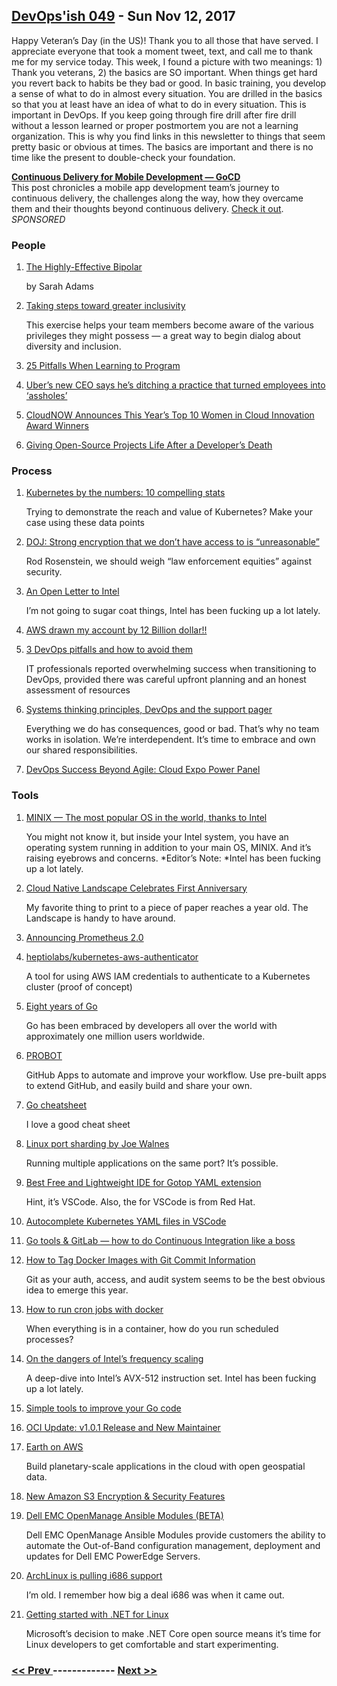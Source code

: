 ## [DevOps'ish 049](https://devopsish.com/049) - Sun Nov 12, 2017

Happy Veteran’s Day (in the US)! Thank you to all those that have served. I appreciate everyone that took a moment tweet, text, and call me to thank me for my service today. This week, I found a picture with two meanings: 1) Thank you veterans, 2) the basics are SO important. When things get hard you revert back to habits be they bad or good. In basic training, you develop a sense of what to do in almost every situation. You are drilled in the basics so that you at least have an idea of what to do in every situation. This is important in DevOps. If you keep going through fire drill after fire drill without a lesson learned or proper postmortem you are not a learning organization. This is why you find links in this newsletter to things that seem pretty basic or obvious at times. The basics are important and there is no time like the present to double-check your foundation.

<a href="https://www.gocd.org/2017/10/31/mobile-app-continuous-delivery-gocd/?utm_campaign=cd_mobile_dev&amp;utm_medium=email&amp;utm_source=devopsish_newsletter&amp;utm_content=cd_mobile_dev&amp;utm_term="><strong>Continuous Delivery for Mobile Development — GoCD</strong></a><br/>This post chronicles a mobile app development team’s journey to continuous delivery, the challenges along the way, how they overcame them and their thoughts beyond continuous delivery. <a href="https://www.gocd.org/2017/10/31/mobile-app-continuous-delivery-gocd/?utm_campaign=cd_mobile_dev&amp;utm_medium=email&amp;utm_source=devopsish_newsletter&amp;utm_content=cd_mobile_dev&amp;utm_term=">Check it out</a>. <em>SPONSORED</em>

### People

1. [The Highly-Effective Bipolar](https://medium.com/invisible-illness/the-highly-effective-bipolar-922ed3b8665)

    by Sarah Adams
1. [Taking steps toward greater inclusivity](https://opensource.com/open-organization/17/11/privilege-walk-exercise)

     This exercise helps your team members become aware of the various privileges they might possess — a great way to begin dialog about diversity and inclusion.
1. [25 Pitfalls When Learning to Program](http://programmingzen.com/pitfalls-when-learning-to-program/)

    
1. [Uber’s new CEO says he’s ditching a practice that turned employees into ‘assholes’](https://www.linkedin.com/pulse/ubers-new-cultural-norms-dara-khosrowshahi/)

    
1. [CloudNOW Announces This Year’s Top 10 Women in Cloud Innovation Award Winners](https://cloud-now.org/cloudnow-announces-2017-top-10-women-in-cloud-innovation-award-winners/)

    
1. [Giving Open-Source Projects Life After a Developer’s Death](https://www.wired.com/story/giving-open-source-projects-life-after-a-developers-death/)

    
### Process

1. [Kubernetes by the numbers: 10 compelling stats](https://enterprisersproject.com/article/2017/11/kubernetes-numbers-10-compelling-stats)

     Trying to demonstrate the reach and value of Kubernetes? Make your case using these data points
1. [DOJ: Strong encryption that we don’t have access to is “unreasonable”](https://arstechnica.com/tech-policy/2017/11/doj-strong-encryption-that-we-dont-have-access-to-is-unreasonable/)

     Rod Rosenstein, we should weigh “law enforcement equities” against security.
1. [An Open Letter to Intel](http://www.cs.vu.nl/~ast/intel/)

     I’m not going to sugar coat things, Intel has been fucking up a lot lately.
1. [AWS drawn my account by 12 Billion dollar!!](https://www.reddit.com/r/aws/comments/7bbbqj/aws_drawn_my_account_by_12_billion_dollar/)

    
1. [3 DevOps pitfalls and how to avoid them](http://www.information-age.com/3-devops-pitfalls-avoid-123469369/)

     IT professionals reported overwhelming success when transitioning to DevOps, provided there was careful upfront planning and an honest assessment of resources
1. [Systems thinking principles, DevOps and the support pager](http://devopsagenda.techtarget.com/opinion/Systems-thinking-principles-DevOps-and-the-support-pager)

     Everything we do has consequences, good or bad. That’s why no team works in isolation. We’re interdependent. It’s time to embrace and own our shared responsibilities.
1. [DevOps Success Beyond Agile: Cloud Expo Power Panel](https://www.forbes.com/sites/jasonbloomberg/2017/11/04/devops-success-beyond-agile-cloud-expo-power-panel/#a502547402a8)

    
### Tools

1. [MINIX — The most popular OS in the world, thanks to Intel](https://www.networkworld.com/article/3236064/servers/minix-the-most-popular-os-in-the-world-thanks-to-intel.html)

     You might not know it, but inside your Intel system, you have an operating system running in addition to your main OS, MINIX. And it’s raising eyebrows and concerns. *Editor’s Note: *Intel has been fucking up a lot lately.
1. [Cloud Native Landscape Celebrates First Anniversary](https://medium.com/memory-leak/cloud-native-landscape-celebrates-first-anniversary-69a4eb829505)

     My favorite thing to print to a piece of paper reaches a year old. The Landscape is handy to have around.
1. [Announcing Prometheus 2.0](https://prometheus.io/blog/2017/11/08/announcing-prometheus-2-0/)

    
1. [heptiolabs/kubernetes-aws-authenticator](https://github.com/heptiolabs/kubernetes-aws-authenticator)

     A tool for using AWS IAM credentials to authenticate to a Kubernetes cluster (proof of concept)
1. [Eight years of Go](https://blog.golang.org/8years)

     Go has been embraced by developers all over the world with approximately one million users worldwide.
1. [PROBOT](https://probot.github.io/)

     GitHub Apps to automate and improve your workflow. Use pre-built apps to extend GitHub, and easily build and share your own.
1. [Go cheatsheet](https://devhints.io/go)

     I love a good cheat sheet
1. [Linux port sharding by Joe Walnes](https://speakerdeck.com/joewalnes/linux-port-sharding)

     Running multiple applications on the same port? It’s possible.
1. [Best Free and Lightweight IDE for Gotop YAML extension](https://www.reddit.com/r/golang/comments/7amay3/best_free_and_lightweight_ide_for_go/)

     Hint, it’s VSCode. Also, the  for VSCode is from Red Hat.
1. [Autocomplete Kubernetes YAML files in VSCode](https://blog.gripdev.xyz/2017/11/09/autocomplete-kubernetes-yaml-files-in-vscode/)

    
1. [Go tools & GitLab — how to do Continuous Integration like a boss](https://medium.com/pantomath/go-tools-gitlab-how-to-do-continuous-integration-like-a-boss-941a3a9ad0b6)

    
1. [How to Tag Docker Images with Git Commit Information](https://blog.scottlowe.org/2017/11/08/how-tag-docker-images-git-commit-information/)

     Git as your auth, access, and audit system seems to be the best obvious idea to emerge this year.
1. [How to run cron jobs with docker](https://firefart.at/post/docker_and_cron_jobs/)

     When everything is in a container, how do you run scheduled processes?
1. [On the dangers of Intel’s frequency scaling](https://blog.cloudflare.com/on-the-dangers-of-intels-frequency-scaling/)

     A deep-dive into Intel’s AVX-512 instruction set. Intel has been fucking up a lot lately.
1. [Simple tools to improve your Go code](https://remy.io/blog/simple-tools-to-improve-your-go-code/)

    
1. [OCI Update: v1.0.1 Release and New Maintainer](https://www.opencontainers.org/blog/2017/11/10/oci-update-v1-0-1-release-new-maintainer)

    
1. [Earth on AWS](https://aws.amazon.com/earth/)

     Build planetary-scale applications in the cloud with open geospatial data.
1. [New Amazon S3 Encryption & Security Features](https://aws.amazon.com/blogs/aws/new-amazon-s3-encryption-security-features/)

    
1. [Dell EMC OpenManage Ansible Modules (BETA)](https://thecodeteam.com/projects/dell-emc-openmanage-ansible-modules/)

     Dell EMC OpenManage Ansible Modules provide customers the ability to automate the Out-of-Band configuration management, deployment and updates for Dell EMC PowerEdge Servers.
1. [ArchLinux is pulling i686 support](https://www.archlinux.org/news/the-end-of-i686-support/)

     I’m old. I remember how big a deal i686 was when it came out.
1. [Getting started with .NET for Linux](https://opensource.com/article/17/11/net-linux)

     Microsoft’s decision to make .NET Core open source means it’s time for Linux developers to get comfortable and start experimenting.

### [ << Prev ](devopsweekly-048.md) ------------- [ Next >> ](devopsweekly-050.md)